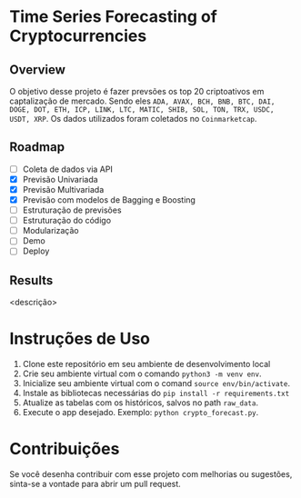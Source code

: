 # Time Series Forecasting of Cryptocurrencies

## Overview
O objetivo desse projeto é fazer prevsões os top 20 criptoativos em captalização de mercado. Sendo eles ```ADA, AVAX, BCH, BNB, BTC, DAI, DOGE, DOT, ETH, ICP, LINK, LTC, MATIC, SHIB, SOL, TON, TRX, USDC, USDT, XRP```. Os dados utilizados foram coletados no ```Coinmarketcap```.

## Roadmap
- [ ] Coleta de dados via API
- [X] Previsão Univariada
- [X] Previsão Multivariada
- [X] Previsão com modelos de Bagging e Boosting
- [ ] Estruturação de previsões
- [ ] Estruturação do código
- [ ] Modularização
- [ ] Demo
- [ ] Deploy

## Results
<descrição>

# Instruções de Uso
1. Clone este repositório em seu ambiente de desenvolvimento local
2. Crie seu ambiente virtual com o comando ```python3 -m venv env```.
3. Inicialize seu ambiente virtual com o comand ```source env/bin/activate```.
4. Instale as bibliotecas necessárias do ```pip install -r requirements.txt```
5. Atualize as tabelas com os históricos, salvos no path ```raw_data```.
6. Execute o app desejado. Exemplo: ```python crypto_forecast.py```.

# Contribuições
Se você desenha contribuir com esse projeto com melhorias ou sugestões, sinta-se a vontade para abrir um pull request.


